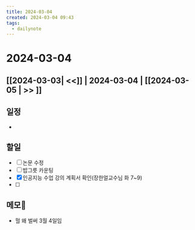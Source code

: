 ```yaml
---
title: 2024-03-04
created: 2024-03-04 09:43
tags:
  - dailynote
---
```

# 2024-03-04
## [[2024-03-03| <<]] | 2024-03-04 | [[2024-03-05 | >> ]]

## 일정
- 

## 할일
- [ ] 논문 수정
- [ ] 밥그릇 카운팅
- [x] 인공지능 수업 강의 계획서 확인(장한얼교수님 화 7~9)
- [ ] 

## 메모
- 헐 왜 벌써 3월 4일임
